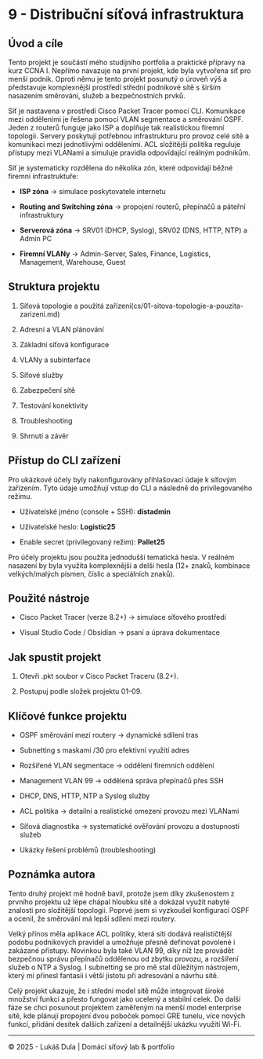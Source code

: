 # **9 - Distribuční síťová infrastruktura**

## Úvod a cíle

Tento projekt je součástí mého studijního portfolia a praktické přípravy na kurz CCNA I. 
Nepřímo navazuje na první projekt, kde byla vytvořena síť pro menší podnik. Oproti němu je tento projekt posunutý o úroveň výš a představuje komplexnější prostředí střední podnikové sítě s širším nasazením směrování, služeb a bezpečnostních prvků.

Síť je nastavena v prostředí Cisco Packet Tracer pomocí CLI. Komunikace mezi odděleními je řešena pomocí VLAN segmentace a směrování OSPF. Jeden z routerů funguje jako ISP a doplňuje tak realistickou firemní topologii. Servery poskytují potřebnou infrastrukturu pro provoz celé sítě a komunikaci mezi jednotlivými odděleními. ACL složitější politika reguluje přístupy mezi VLANami a simuluje pravidla odpovídající reálným podnikům.

Síť je systematicky rozdělena do několika zón, které odpovídají běžné firemní infrastruktuře:

- **ISP zóna** -> simulace poskytovatele internetu
    
- **Routing and Switching zóna** -> propojení routerů, přepínačů a páteřní infrastruktury
    
- **Serverová zóna** -> SRV01 (DHCP, Syslog), SRV02 (DNS, HTTP, NTP) a Admin PC
    
- **Firemní VLANy** -> Admin-Server, Sales, Finance, Logistics, Management, Warehouse, Guest

## Struktura projektu 

1. Síťová topologie a použitá zařízení(cs/01-sitova-topologie-a-pouzita-zarizeni.md)
    
2. Adresní a VLAN plánování
    
3. Základní síťová konfigurace
    
4. VLANy a subinterface
    
5. Síťové služby
    
6. Zabezpečení sítě
    
7. Testování konektivity
    
8. Troubleshooting
    
9. Shrnutí a závěr
    

## Přístup do CLI zařízení

Pro ukázkové účely byly nakonfigurovány přihlašovací údaje k síťovým zařízením. Tyto údaje umožňují vstup do CLI a následně do privilegovaného režimu.

- Uživatelské jméno (console + SSH): **distadmin**
    
- Uživatelské heslo: **Logistic25**
    
- Enable secret (privilegovaný režim): **Pallet25**
    

Pro účely projektu jsou použita jednodušší tematická hesla. V reálném nasazení by byla využita komplexnější a delší hesla (12+ znaků, kombinace velkých/malých písmen, číslic a speciálních znaků).

## Použité nástroje

- Cisco Packet Tracer (verze 8.2+) -> simulace síťového prostředí
    
- Visual Studio Code / Obsidian -> psaní a úprava dokumentace
    

## Jak spustit projekt

1. Otevři .pkt soubor v Cisco Packet Traceru (8.2+).
    
2. Postupuj podle složek projektu 01–09.
    

## Klíčové funkce projektu

- OSPF směrování mezi routery -> dynamické sdílení tras
    
- Subnetting s maskami /30 pro efektivní využití adres
    
- Rozšířené VLAN segmentace -> oddělení firemních oddělení
    
- Management VLAN 99 -> oddělená správa přepínačů přes SSH
    
- DHCP, DNS, HTTP, NTP a Syslog služby
    
- ACL politika -> detailní a realistické omezení provozu mezi VLANami
    
* Síťová diagnostika -> systematické ověřování provozu a dostupnosti služeb
    
- Ukázky řešení problémů (troubleshooting)
    

## Poznámka autora

Tento druhý projekt mě hodně bavil, protože jsem díky zkušenostem z prvního projektu už lépe chápal hloubku sítě a dokázal využít nabyté znalosti pro složitější topologii. Poprvé jsem si vyzkoušel konfiguraci OSPF a ocenil, že směrování má lepší sdílení mezi routery. 

Velký přínos měla aplikace ACL politiky, která síti dodává realističtější podobu podnikových pravidel a umožňuje přesně definovat povolené i zakázané přístupy. Novinkou byla také VLAN 99, díky níž lze provádět bezpečnou správu přepínačů oddělenou od zbytku provozu, a rozšíření služeb o NTP a Syslog. I subnetting se pro mě stal důležitým nástrojem, který mi přinesl fantasii i větší jistotu při adresování a návrhu sítě.

Celý projekt ukazuje, že i střední model sítě může integrovat široké množství funkcí a přesto fungovat jako ucelený a stabilní celek. Do další fáze se chci posunout projektem zaměřeným na menší model enterprise sítě, kde plánuji propojení dvou poboček pomocí GRE tunelu, více nových funkcí, přidání desítek dalších zařízení a detailnější ukázku využití Wi-Fi. 

---

© 2025 - Lukáš Dula | Domácí síťový lab & portfolio
